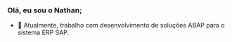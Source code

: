 ### Olá, eu sou o Nathan;

- 🔭 Atualmente, trabalho com desenvolvimento de soluções ABAP para o sistema ERP SAP.
